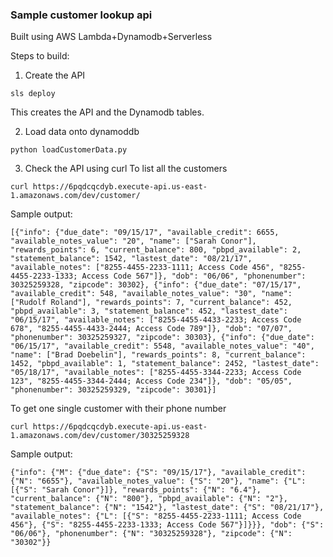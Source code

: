 ### Sample customer lookup api
Built using AWS Lambda+Dynamodb+Serverless

Steps to build:
1. Create the API
```
sls deploy
```
This creates the API and the Dynamodb tables. <br>

2. Load data onto dynamoddb
```
python loadCustomerData.py
```

3. Check the API using curl
To list all the customers
```
curl https://6pqdcqcdyb.execute-api.us-east-1.amazonaws.com/dev/customer/
```
Sample output:
```
[{"info": {"due_date": "09/15/17", "available_credit": 6655, "available_notes_value": "20", "name": ["Sarah Conor"], "rewards_points": 6, "current_balance": 800, "pbpd_available": 2, "statement_balance": 1542, "lastest_date": "08/21/17", "available_notes": ["8255-4455-2233-1111; Access Code 456", "8255-4455-2233-1333; Access Code 567"]}, "dob": "06/06", "phonenumber": 30325259328, "zipcode": 30302}, {"info": {"due_date": "07/15/17", "available_credit": 548, "available_notes_value": "30", "name": ["Rudolf Roland"], "rewards_points": 7, "current_balance": 452, "pbpd_available": 3, "statement_balance": 452, "lastest_date": "06/15/17", "available_notes": ["8255-4455-4433-2233; Access Code 678", "8255-4455-4433-2444; Access Code 789"]}, "dob": "07/07", "phonenumber": 30325259327, "zipcode": 30303}, {"info": {"due_date": "06/15/17", "available_credit": 5548, "available_notes_value": "40", "name": ["Brad Doebelin"], "rewards_points": 8, "current_balance": 1452, "pbpd_available": 1, "statement_balance": 2452, "lastest_date": "05/18/17", "available_notes": ["8255-4455-3344-2233; Access Code 123", "8255-4455-3344-2444; Access Code 234"]}, "dob": "05/05", "phonenumber": 30325259329, "zipcode": 30301}]
```

To get one single customer with their phone number
```
curl https://6pqdcqcdyb.execute-api.us-east-1.amazonaws.com/dev/customer/30325259328
```
Sample output:
```
{"info": {"M": {"due_date": {"S": "09/15/17"}, "available_credit": {"N": "6655"}, "available_notes_value": {"S": "20"}, "name": {"L": [{"S": "Sarah Conor"}]}, "rewards_points": {"N": "6.4"}, "current_balance": {"N": "800"}, "pbpd_available": {"N": "2"}, "statement_balance": {"N": "1542"}, "lastest_date": {"S": "08/21/17"}, "available_notes": {"L": [{"S": "8255-4455-2233-1111; Access Code 456"}, {"S": "8255-4455-2233-1333; Access Code 567"}]}}}, "dob": {"S": "06/06"}, "phonenumber": {"N": "30325259328"}, "zipcode": {"N": "30302"}}
```
